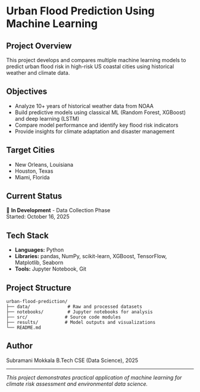 # Urban Flood Prediction Using Machine Learning

## Project Overview
This project develops and compares multiple machine learning models to predict urban flood risk in high-risk US coastal cities using historical weather and climate data.

## Objectives
- Analyze 10+ years of historical weather data from NOAA
- Build predictive models using classical ML (Random Forest, XGBoost) and deep learning (LSTM)
- Compare model performance and identify key flood risk indicators
- Provide insights for climate adaptation and disaster management

## Target Cities
- New Orleans, Louisiana
- Houston, Texas  
- Miami, Florida

## Current Status
🚧 **In Development** - Data Collection Phase  
Started: October 16, 2025

## Tech Stack
- **Languages:** Python
- **Libraries:** pandas, NumPy, scikit-learn, XGBoost, TensorFlow, Matplotlib, Seaborn
- **Tools:** Jupyter Notebook, Git

## Project Structure
```
urban-flood-prediction/
├── data/              # Raw and processed datasets
├── notebooks/         # Jupyter notebooks for analysis
├── src/              # Source code modules
├── results/          # Model outputs and visualizations
└── README.md
```

## Author
Subramani Mokkala
B.Tech CSE (Data Science), 2025

---
*This project demonstrates practical application of machine learning for climate risk assessment and environmental data science.*
```
